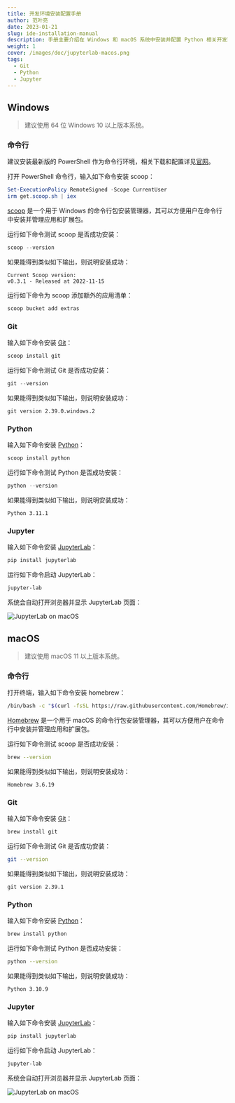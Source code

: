```yaml
---
title: 开发环境安装配置手册
author: 范叶亮
date: 2023-01-21
slug: ide-installation-manual
description: 手册主要介绍在 Windows 和 macOS 系统中安装并配置 Python 相关开发环境。
weight: 1
cover: /images/doc/jupyterlab-macos.png
tags:
  - Git
  - Python
  - Jupyter
---
```


## Windows

> 建议使用 64 位 Windows 10 以上版本系统。

### 命令行

建议安装最新版的 PowerShell 作为命令行环境，相关下载和配置详见[官网](https://learn.microsoft.com/zh-cn/powershell/)。

打开 PowerShell 命令行，输入如下命令安装 scoop：

```powershell
Set-ExecutionPolicy RemoteSigned -Scope CurrentUser
irm get.scoop.sh | iex
```

[scoop](https://scoop.sh/) 是一个用于 Windows 的命令行包安装管理器，其可以方便用户在命令行中安装并管理应用和扩展包。

运行如下命令测试 scoop 是否成功安装：

```powershell
scoop --version
```

如果能得到类似如下输出，则说明安装成功：

```
Current Scoop version:
v0.3.1 - Released at 2022-11-15
```

运行如下命令为 scoop 添加额外的应用清单：

```powershell
scoop bucket add extras
```

### Git

输入如下命令安装 [Git](https://git-scm.com/)：

```powershell
scoop install git
```

运行如下命令测试 Git 是否成功安装：

```powershell
git --version
```

如果能得到类似如下输出，则说明安装成功：

```
git version 2.39.0.windows.2
```

### Python

输入如下命令安装 [Python](https://www.python.org/)：

```powershell
scoop install python
```

运行如下命令测试 Python 是否成功安装：

```powershell
python --version
```

如果能得到类似如下输出，则说明安装成功：

```
Python 3.11.1
```

### Jupyter

输入如下命令安装 [JupyterLab](https://jupyter.org/)：

```bash
pip install jupyterlab
```

运行如下命令启动 JupyterLab：

```bash
jupyter-lab
```

系统会自动打开浏览器并显示 JupyterLab 页面：

![JupyterLab on macOS](/images/doc/jupyterlab-windows.png)

## macOS

> 建议使用 macOS 11 以上版本系统。

### 命令行

打开终端，输入如下命令安装 homebrew：

```bash
/bin/bash -c "$(curl -fsSL https://raw.githubusercontent.com/Homebrew/install/HEAD/install.sh)"
```

[Homebrew](https://brew.sh/) 是一个用于 macOS 的命令行包安装管理器，其可以方便用户在命令行中安装并管理应用和扩展包。

运行如下命令测试 scoop 是否成功安装：

```bash
brew --version
```

如果能得到类似如下输出，则说明安装成功：

```
Homebrew 3.6.19
```

### Git

输入如下命令安装 [Git](https://git-scm.com/)：

```bash
brew install git
```

运行如下命令测试 Git 是否成功安装：

```bash
git --version
```

如果能得到类似如下输出，则说明安装成功：

```
git version 2.39.1
```

### Python

输入如下命令安装 [Python](https://www.python.org/)：

```bash
brew install python
```

运行如下命令测试 Python 是否成功安装：

```bash
python --version
```

如果能得到类似如下输出，则说明安装成功：

```
Python 3.10.9
```

### Jupyter

输入如下命令安装 [JupyterLab](https://jupyter.org/)：

```bash
pip install jupyterlab
```

运行如下命令启动 JupyterLab：

```bash
jupyter-lab
```

系统会自动打开浏览器并显示 JupyterLab 页面：

![JupyterLab on macOS](/images/doc/jupyterlab-macos.png)

